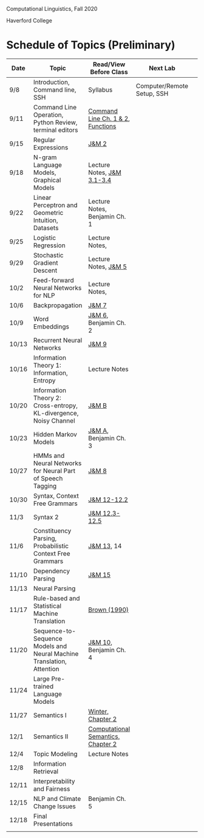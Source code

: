 Computational Linguistics, Fall 2020

Haverford College

# Schedule of Topics (Preliminary)

| Date  | Topic                                                        | Read/View Before Class                                       | Next Lab                    |      | Due                                       |
| ----- | ------------------------------------------------------------ | ------------------------------------------------------------ | --------------------------- | ---- | ----------------------------------------- |
| 9/8   | Introduction, Command line, SSH                              | Syllabus                                                     | Computer/Remote  Setup, SSH |      |                                           |
| 9/11  | Command Line Operation, Python Review, terminal editors      | [Command Line Ch. 1 & 2](https://www.learnenough.com/command-line-tutorial/basics),  [Functions](https://www.youtube.com/watch?v=MjeXZ7Ea89g) |                             |      | HW0: Command Line Discussion Board        |
| 9/15  | Regular Expressions                                          | [J&M 2](https://web.stanford.edu/~jurafsky/slp3/4.pdf)       |                             |      |                                           |
| 9/18  | N-gram Language Models, Graphical Models                     | Lecture Notes, [J&M 3.1-3.4](https://web.stanford.edu/~jurafsky/slp3/3.pdf) |                             |      | Regular Expressions                       |
| 9/22  | Linear Perceptron and Geometric Intuition, Datasets          | Lecture Notes, Benjamin Ch. 1                                |                             |      | Python Probabilistic Finite State Machine |
| 9/25  | Logistic Regression                                          | Lecture Notes,                                               |                             |      | n-gram language model                     |
| 9/29  | Stochastic Gradient Descent                                  | Lecture Notes, [J&M 5](https://web.stanford.edu/~jurafsky/slp3/3.pdf) |                             |      |                                           |
| 10/2  | Feed-forward Neural Networks for NLP                         | Lecture Notes,                                               |                             |      | Linear Text Model Experimentation         |
| 10/6  | Backpropagation                                              | [J&M 7](https://web.stanford.edu/~jurafsky/slp3/7.pdf)       |                             |      |                                           |
| 10/9  | Word Embeddings                                              | [J&M 6](https://web.stanford.edu/~jurafsky/slp3/6.pdf), Benjamin Ch. 2 |                             |      |                                           |
| 10/13 | Recurrent Neural Networks                                    | [J&M 9](https://web.stanford.edu/~jurafsky/slp3/9.pdf)       |                             |      |                                           |
| 10/16 | Information Theory 1: Information, Entropy                   | Lecture Notes                                                |                             |      | Neural Network Experimentation            |
| 10/20 | Information Theory 2: Cross-entropy, KL-divergence, Noisy Channel | [J&M B](https://web.stanford.edu/~jurafsky/slp3/B.pdf)       |                             |      |                                           |
| 10/23 | Hidden Markov Models                                         | [J&M A](https://web.stanford.edu/~jurafsky/slp3/A.pdf), Benjamin Ch. 3 |                             |      | B: Information Density                    |
| 10/27 | HMMs and Neural Networks for Neural Part of Speech Tagging   | [J&M 8](https://web.stanford.edu/~jurafsky/slp3/8.pdf)       |                             |      | Final Project Initial Proposal Due        |
| 10/30 | Syntax, Context Free Grammars                                | [J&M 12-12.2](https://web.stanford.edu/~jurafsky/slp3/12.pdf) |                             |      |                                           |
| 11/3  | Syntax 2                                                     | [J&M 12.3-12.5](https://web.stanford.edu/~jurafsky/slp3/12.pdf) |                             |      | B: POS Tagging                            |
| 11/6  | Constituency Parsing, Probabilistic Context Free Grammars    | [J&M 13](https://web.stanford.edu/~jurafsky/slp3/13.pdf), 14 |                             |      |                                           |
| 11/10 | Dependency Parsing                                           | [J&M 15](https://web.stanford.edu/~jurafsky/slp3/15.pdf)     |                             |      |                                           |
| 11/13 | Neural Parsing                                               |                                                              |                             |      | B: Parsing                                |
| 11/17 | Rule-based and Statistical Machine Translation               | [Brown (1990)](https://www.aclweb.org/anthology/J90-2002.pdf) |                             |      |                                           |
| 11/20 | Sequence-to-Sequence Models and Neural Machine Translation, Attention | [J&M 10](https://web.stanford.edu/~jurafsky/slp3/10.pdf), Benjamin Ch. 4 |                             |      |                                           |
| 11/24 | Large Pre-trained Language Models                            |                                                              |                             |      | C: Translation                            |
| 11/27 | Semantics I                                                  | [Winter, Chapter 2](https://www.phil.uu.nl/%7Eyoad/efs/EFS-ch123-online.pdf) |                             |      |                                           |
| 12/1  | Semantics II                                                 | [Computational Semantics, Chapter 2](http://www.coli.uni-saarland.de/projects/milca/courses/comsem/pspdf/main.pdf) |                             |      |                                           |
| 12/4  | Topic Modeling                                               | Lecture Notes                                                |                             |      | C: BERT                                   |
| 12/8  | Information Retrieval                                        |                                                              |                             |      | C: Semantics                              |
| 12/11 | Interpretability and Fairness                                |                                                              |                             |      |                                           |
| 12/15 | NLP and Climate Change Issues                                | Benjamin Ch. 5                                               |                             |      | C: Search                                 |
| 12/18 | Final Presentations                                          |                                                              |                             |      |                                           |
|       |                                                              |                                                              |                             |      |                                           |

